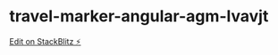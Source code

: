 # travel-marker-angular-agm-lvavjt

[Edit on StackBlitz ⚡️](https://stackblitz.com/edit/travel-marker-angular-agm-lvavjt)